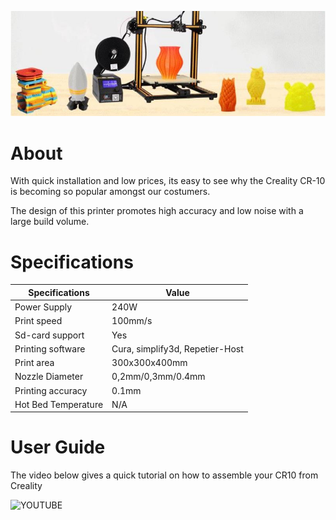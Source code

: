 ![](img/cr102.JPG)

# About

With quick installation and low prices, its easy to see why the Creality CR-10 is becoming so popular amongst our costumers.

The design of this printer promotes high accuracy and low noise with a large build volume.

# Specifications

| Specifications      | Value                           |
| ------------------- | ------------------------------- |
| Power Supply        | 240W                            |
| Print speed         | 100mm/s                         |
| Sd-card support     | Yes                             |
| Printing software   | Cura, simplify3d, Repetier-Host |
| Print area          | 300x300x400mm                   |
| Nozzle Diameter     | 0,2mm/0,3mm/0.4mm               |
| Printing accuracy   | 0.1mm                           |
| Hot Bed Temperature | N/A                             |

# User Guide

The video below gives a quick tutorial on how to assemble your CR10 from Creality

![YOUTUBE](QmSxPRWlGjQ)